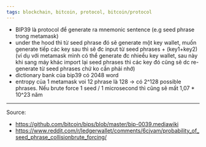 ```yaml
---
tags: blockchain, bitcoin, protocol, bitcoin/protocol
---
```


- BIP39 là protocol để generate ra mnemonic sentence (e.g seed phrase trong metamask)
- under the hood thì từ seed phrase đó sẽ generate một key wallet, muốn generate tiếp các key sau thì sẽ đc input từ seed phrases + (key1+key2) (ví dụ với metamask mình có thể generate đc nhieều key wallet, sau này khi sang máy khác import lại seed phrases thì các key đó cũng sẽ dc re-generate từ seed phrases chứ ko cần phải nhớ)
- dictionary bank của bip39 có 2048 word
- entropy của 1 metamask voi 12 phrase là 128 -> có 2^128 possible phrases. Nếu brute force 1 seed / 1 microsecond thì cũng sẽ mất 1,07 * 10^23 năm

---
Source:
- https://github.com/bitcoin/bips/blob/master/bip-0039.mediawiki
- https://www.reddit.com/r/ledgerwallet/comments/6cjvam/probability_of_seed_phrase_collisionbrute_forcing/